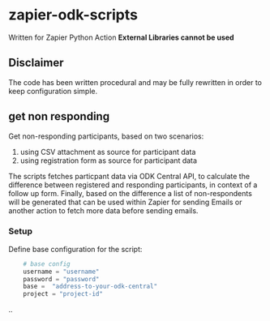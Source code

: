 # zapier-odk-scripts
Written for Zapier Python Action
**External Libraries cannot be used**

## Disclaimer
The code has been written procedural and may be fully rewritten in order to keep configuration simple.

## get non responding

Get non-responding participants, based on two scenarios:
1) using CSV attachment as source for participant data
2) using registration form as source for participant data

The scripts fetches particpant data via ODK Central API, to calculate the difference between registered and responding participants, in context of a follow up form. Finally, based on the difference a list of non-respondents will be generated that can be used within Zapier for sending Emails or another action to fetch more data before sending emails.

### Setup
Define base configuration for the script:

```python
    # base config
    username = "username"
    password = "password"
    base =  "address-to-your-odk-central"
    project = "project-id"
```

..
